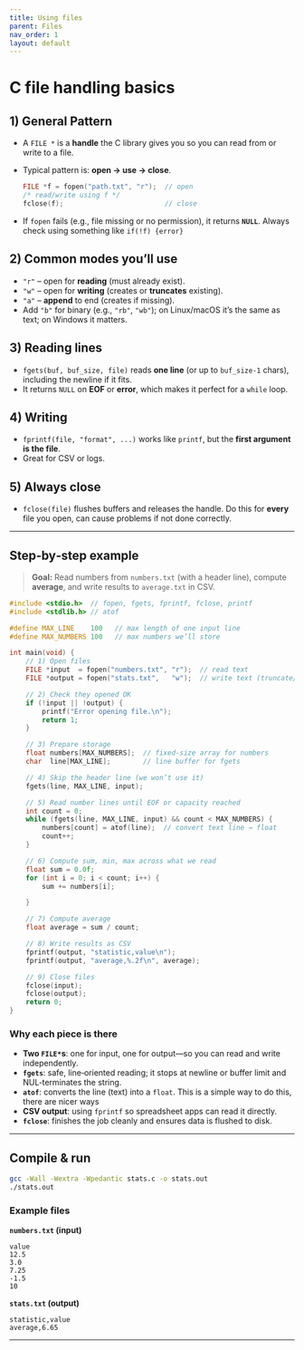 ```yaml
---
title: Using files
parent: Files
nav_order: 1
layout: default
---
```


# C file handling basics

## 1) General Pattern

- A `FILE *` is a **handle** the C library gives you so you can read from or write to a file.
- Typical pattern is: **open -> use -> close**.

  ```c
  FILE *f = fopen("path.txt", "r");  // open
  /* read/write using f */
  fclose(f);                         // close
  ```

- If `fopen` fails (e.g., file missing or no permission), it returns **`NULL`**. Always check using something like `if(!f) {error}`

## 2) Common modes you’ll use

- `"r"`  – open for **reading** (must already exist).
- `"w"`  – open for **writing** (creates or **truncates** existing).
- `"a"`  – **append** to end (creates if missing).
- Add `"b"` for binary (e.g., `"rb"`, `"wb"`); on Linux/macOS it’s the same as text; on Windows it matters.

## 3) Reading lines

- `fgets(buf, buf_size, file)` reads **one line** (or up to `buf_size-1` chars), including the newline if it fits.
- It returns `NULL` on **EOF** or **error**, which makes it perfect for a `while` loop.

## 4) Writing

- `fprintf(file, "format", ...)` works like `printf`, but the **first argument is the file**.
- Great for CSV or logs.

## 5) Always close

- `fclose(file)` flushes buffers and releases the handle. Do this for **every** file you open, can cause problems if not done correctly.

---

## Step‑by‑step example

> **Goal:** Read numbers from `numbers.txt` (with a header line), compute **average**, and write results to `average.txt` in CSV.

```c
#include <stdio.h>  // fopen, fgets, fprintf, fclose, printf
#include <stdlib.h> // atof

#define MAX_LINE    100   // max length of one input line
#define MAX_NUMBERS 100   // max numbers we’ll store

int main(void) {
    // 1) Open files
    FILE *input  = fopen("numbers.txt", "r");  // read text
    FILE *output = fopen("stats.txt",   "w");  // write text (truncate/create)

    // 2) Check they opened OK
    if (!input || !output) {
        printf("Error opening file.\n");
        return 1;
    }

    // 3) Prepare storage
    float numbers[MAX_NUMBERS];  // fixed-size array for numbers
    char  line[MAX_LINE];        // line buffer for fgets

    // 4) Skip the header line (we won’t use it)
    fgets(line, MAX_LINE, input);

    // 5) Read number lines until EOF or capacity reached
    int count = 0;
    while (fgets(line, MAX_LINE, input) && count < MAX_NUMBERS) {
        numbers[count] = atof(line);  // convert text line → float
        count++;
    }

    // 6) Compute sum, min, max across what we read
    float sum = 0.0f;
    for (int i = 0; i < count; i++) {
        sum += numbers[i];

    }

    // 7) Compute average
    float average = sum / count;

    // 8) Write results as CSV
    fprintf(output, "statistic,value\n");
    fprintf(output, "average,%.2f\n", average);

    // 9) Close files
    fclose(input);
    fclose(output);
    return 0;
}
```

### Why each piece is there

- **Two `FILE*`s**: one for input, one for output—so you can read and write independently.
- **`fgets`**: safe, line‑oriented reading; it stops at newline or buffer limit and NUL‑terminates the string.
- **`atof`**: converts the line (text) into a `float`. This is a simple way to do this, there are nicer ways 
- **CSV output**: using `fprintf` so spreadsheet apps can read it directly.
- **`fclose`**: finishes the job cleanly and ensures data is flushed to disk.

---

## Compile & run


```bash
gcc -Wall -Wextra -Wpedantic stats.c -o stats.out
./stats.out
```

### Example files

**`numbers.txt` (input)**  
```
value
12.5
3.0
7.25
-1.5
10
```

**`stats.txt` (output)**
```
statistic,value
average,6.65
```

---
